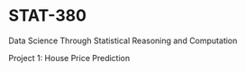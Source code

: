# STAT-380
Data Science Through Statistical Reasoning and Computation

Project 1: House Price Prediction
